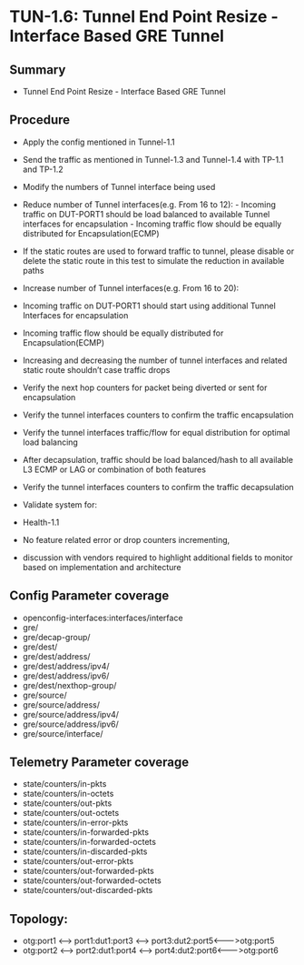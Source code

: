 # TUN-1.6: Tunnel End Point Resize - Interface Based GRE Tunnel

## Summary

*    Tunnel End Point Resize - Interface Based GRE Tunnel

## Procedure

*   Apply the config mentioned in Tunnel-1.1
*   Send the traffic as mentioned in Tunnel-1.3 and Tunnel-1.4 with TP-1.1 and TP-1.2
*   Modify the numbers of Tunnel interface being used 
*   Reduce number of Tunnel interfaces(e.g. From 16 to 12):
        - Incoming traffic on DUT-PORT1 should be load balanced to available Tunnel interfaces for encapsulation
        - Incoming traffic flow should be equally distributed for Encapsulation(ECMP)
*   If the static routes are used to forward traffic to tunnel, please disable or delete the static route in this test to simulate the reduction in available paths
*   Increase number of Tunnel interfaces(e.g. From 16 to 20): 
*   Incoming traffic on DUT-PORT1 should start using additional Tunnel Interfaces  for encapsulation
*   Incoming traffic flow should be equally distributed for Encapsulation(ECMP)
*   Increasing and decreasing the number of tunnel interfaces and related static route shouldn’t case traffic drops
*   Verify the next hop counters for packet being diverted or sent for encapsulation
*   Verify the tunnel interfaces counters to confirm the traffic encapsulation
*   Verify the tunnel interfaces traffic/flow for equal distribution for optimal load balancing
*   After decapsulation, traffic should be load balanced/hash to all available L3 ECMP or LAG or combination of both features
*   Verify the tunnel interfaces counters to confirm the traffic decapsulation

*   Validate system for: 
*   Health-1.1 
*   No feature related error or drop counters incrementing, 
*   discussion with vendors required to highlight additional fields to monitor based on implementation and architecture

## Config Parameter coverage

*   openconfig-interfaces:interfaces/interface 
*   gre/ 
*   gre/decap-group/ 
*   gre/dest/ 
*   gre/dest/address/ 
*   gre/dest/address/ipv4/ 
*   gre/dest/address/ipv6/ 
*   gre/dest/nexthop-group/ 
*   gre/source/ 
*   gre/source/address/ 
*   gre/source/address/ipv4/ 
*   gre/source/address/ipv6/ 
*   gre/source/interface/ 

## Telemetry Parameter coverage

*   state/counters/in-pkts 
*   state/counters/in-octets 
*   state/counters/out-pkts 
*   state/counters/out-octets 
*   state/counters/in-error-pkts 
*   state/counters/in-forwarded-pkts 
*   state/counters/in-forwarded-octets 
*   state/counters/in-discarded-pkts 
*   state/counters/out-error-pkts 
*   state/counters/out-forwarded-pkts 
*   state/counters/out-forwarded-octets 
*   state/counters/out-discarded-pkts 

## Topology:
*   otg:port1 <--> port1:dut1:port3 <--> port3:dut2:port5<--->otg:port5
*   otg:port2 <--> port2:dut1:port4 <--> port4:dut2:port6<--->otg:port6
